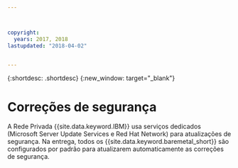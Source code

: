 ```yaml
---



copyright:
  years: 2017, 2018
lastupdated: "2018-04-02"


---
```


{:shortdesc: .shortdesc}
{:new_window: target="_blank"}


# Correções de segurança

A Rede Privada {{site.data.keyword.IBM}} usa serviços dedicados (Microsoft Server Update Services e Red Hat Network) para atualizações de segurança. 
Na entrega, todos os {{site.data.keyword.baremetal_short}} são configurados por padrão para atualizarem automaticamente
as correções de segurança.
